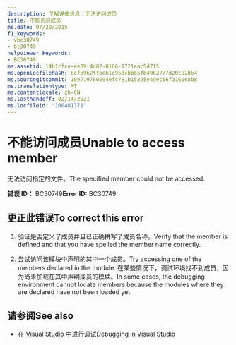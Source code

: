 ```yaml
---
description: 了解详细信息：无法访问成员
title: 不能访问成员
ms.date: 07/20/2015
f1_keywords:
- vbc30749
- bc30749
helpviewer_keywords:
- BC30749
ms.assetid: 14b1cfce-ee09-4d82-8166-1721eac5d715
ms.openlocfilehash: 6cf5962ffbe61c95dcbb65fb4962777d20c82b64
ms.sourcegitcommit: 10e719780594efc781b15295e499c66f316068b8
ms.translationtype: MT
ms.contentlocale: zh-CN
ms.lasthandoff: 02/14/2021
ms.locfileid: "100481371"
---
```

# <a name="unable-to-access-member"></a><span data-ttu-id="80106-103">不能访问成员</span><span class="sxs-lookup"><span data-stu-id="80106-103">Unable to access member</span></span>

<span data-ttu-id="80106-104">无法访问指定的文件。</span><span class="sxs-lookup"><span data-stu-id="80106-104">The specified member could not be accessed.</span></span>  
  
 <span data-ttu-id="80106-105">**错误 ID：** BC30749</span><span class="sxs-lookup"><span data-stu-id="80106-105">**Error ID:** BC30749</span></span>  
  
## <a name="to-correct-this-error"></a><span data-ttu-id="80106-106">更正此错误</span><span class="sxs-lookup"><span data-stu-id="80106-106">To correct this error</span></span>  
  
1. <span data-ttu-id="80106-107">验证是否定义了成员并且已正确拼写了成员名称。</span><span class="sxs-lookup"><span data-stu-id="80106-107">Verify that the member is defined and that you have spelled the member name correctly.</span></span>  
  
2. <span data-ttu-id="80106-108">尝试访问该模块中声明的其中一个成员。</span><span class="sxs-lookup"><span data-stu-id="80106-108">Try accessing one of the members declared in the module.</span></span> <span data-ttu-id="80106-109">在某些情况下，调试环境找不到成员，因为尚未加载在其中声明成员的模块。</span><span class="sxs-lookup"><span data-stu-id="80106-109">In some cases, the debugging environment cannot locate members because the modules where they are declared have not been loaded yet.</span></span>  
  
## <a name="see-also"></a><span data-ttu-id="80106-110">请参阅</span><span class="sxs-lookup"><span data-stu-id="80106-110">See also</span></span>

- [<span data-ttu-id="80106-111">在 Visual Studio 中进行调试</span><span class="sxs-lookup"><span data-stu-id="80106-111">Debugging in Visual Studio</span></span>](/visualstudio/debugger/debugger-feature-tour)

